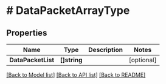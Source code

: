 # # DataPacketArrayType


## Properties 


Name | Type | Description | Notes
------------ | ------------- | ------------- | -------------
**DataPacketList**| **[]string** |   | [optional]


[[Back to Model list]](../../README.md#models) [[Back to API list]](../../README.md#endpoints) [[Back to README]](../../README.md)

